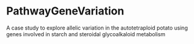 # PathwayGeneVariation
A case study to explore allelic variation in the autotetraploid potato using genes involved in starch and steroidal glycoalkaloid metabolism
